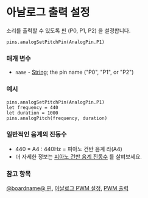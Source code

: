 # 아날로그 출력 설정

소리를 출력할 수 있도록 [핀](/device/pins) (P0, P1, P2) 을 설정합니다.

```sig
pins.analogSetPitchPin(AnalogPin.P1)
```

### 매개 변수

* `name` - [String](/reference/types/string); the pin name ("P0", "P1", or "P2")

### 예시

```blocks
pins.analogSetPitchPin(AnalogPin.P1)
let frequency = 440
let duration = 1000
pins.analogPitch(frequency, duration)
```

### 일반적인 음계의 진동수

* 440 = A4 : 440Hz = 피아노 건반 음계 라(A4)
* 더 자세한 정보는 [피아노 건반 음계 진동수](https://en.wikipedia.org/wiki/Piano_key_frequencies) 를 살펴보세요.

### 참고 항목

[@boardname@ 핀](/device/pins), [아날로그 PWM 설정](/reference/pins/analog-set-period), [PWM 출력](/reference/pins/analog-pitch)